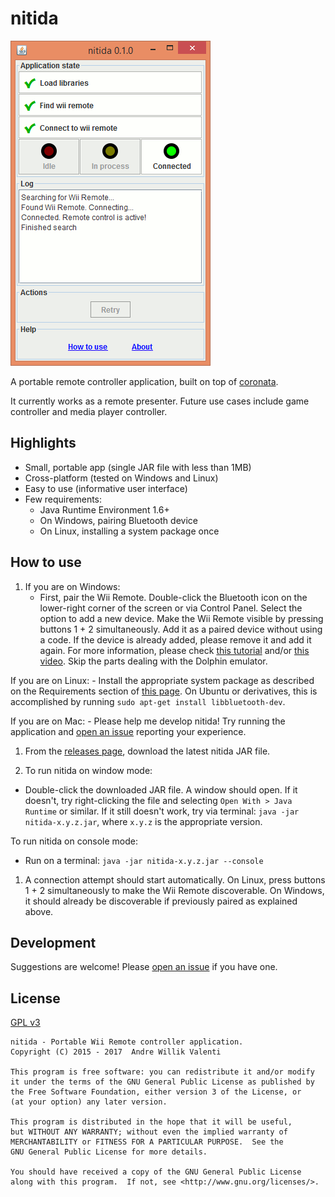 # nitida
<img alt="Screenshot of nitida window" src="doc/nitida-screenshot.gif" width="320" height="520">

A portable remote controller application, built on top of
[coronata](../coronata).

It currently works as a remote presenter.
Future use cases include game controller and media player controller.

## Highlights
- Small, portable app (single JAR file with less than 1MB)
- Cross-platform (tested on Windows and Linux)
- Easy to use (informative user interface)
- Few requirements:
  - Java Runtime Environment 1.6+
  - On Windows, pairing Bluetooth device
  - On Linux, installing a system package once

## How to use
1. If you are on Windows:
    - First, pair the Wii Remote. Double-click the Bluetooth icon on the
    lower-right corner of the screen or via Control Panel.
    Select the option to add a new device. Make the Wii Remote visible
    by pressing buttons 1 + 2 simultaneously.
    Add it as a paired device without using a code.
    If the device is already added, please remove it and add it again.
    For more information, please check
    [this tutorial](http://www.dolphin-emulator.com/connect-wiimote.html)
    and/or [this video](https://www.youtube.com/watch?v=DIFARukwA5I).
    Skip the parts dealing with the Dolphin emulator.

  If you are on Linux:
    - Install the appropriate system package as described on the
    Requirements section of [this page](http://bluecove.org/bluecove-gpl/).
    On Ubuntu or derivatives,
    this is accomplished by running ```sudo apt-get install libbluetooth-dev```.

  If you are on Mac:
    - Please help me develop nitida! Try running the application and
    [open an issue](https://github.com/awvalenti/bauhinia/issues/new?title=nitida%20on%20Mac)
    reporting your experience.

1. From the [releases page](https://github.com/awvalenti/bauhinia/releases),
  download the latest nitida JAR file.
    
1. To run nitida on window mode:
  - Double-click the downloaded JAR file. A window should open. If it doesn't,
  try right-clicking the file and selecting ```Open With > Java Runtime```
  or similar. If it still doesn't work, try via terminal:
  ```java -jar nitida-x.y.z.jar```, where ```x.y.z``` is the appropriate version.

  To run nitida on console mode:
  - Run on a terminal: ```java -jar nitida-x.y.z.jar --console```

1. A connection attempt should start automatically. On Linux, press buttons 1 + 2
  simultaneously to make the Wii Remote discoverable. On Windows, it should
  already be discoverable if previously paired as explained above.

## Development
Suggestions are welcome! Please [open an issue](../../../issues) if you have one.

## License
[GPL v3](http://www.gnu.org/licenses/gpl-3.0.en.html)

```
nitida - Portable Wii Remote controller application.
Copyright (C) 2015 - 2017  Andre Willik Valenti

This program is free software: you can redistribute it and/or modify
it under the terms of the GNU General Public License as published by
the Free Software Foundation, either version 3 of the License, or
(at your option) any later version.

This program is distributed in the hope that it will be useful,
but WITHOUT ANY WARRANTY; without even the implied warranty of
MERCHANTABILITY or FITNESS FOR A PARTICULAR PURPOSE.  See the
GNU General Public License for more details.

You should have received a copy of the GNU General Public License
along with this program.  If not, see <http://www.gnu.org/licenses/>.
```
